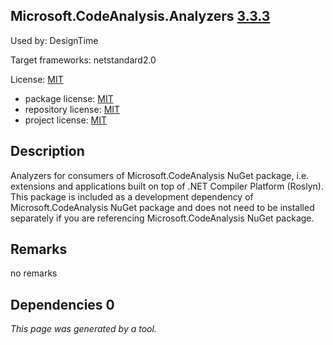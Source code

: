 Microsoft.CodeAnalysis.Analyzers [3.3.3](https://www.nuget.org/packages/Microsoft.CodeAnalysis.Analyzers/3.3.3)
--------------------

Used by: DesignTime

Target frameworks: netstandard2.0

License: [MIT](../../../../licenses/mit) 

- package license: [MIT](https://licenses.nuget.org/MIT) 
- repository license: [MIT](https://github.com/dotnet/roslyn-analyzers) 
- project license: [MIT](https://github.com/dotnet/roslyn-analyzers) 

Description
-----------
Analyzers for consumers of Microsoft.CodeAnalysis NuGet package, i.e. extensions and applications built on top of .NET Compiler Platform (Roslyn). This package is included as a development dependency of Microsoft.CodeAnalysis NuGet package and does not need to be installed separately if you are referencing Microsoft.CodeAnalysis NuGet package.

Remarks
-----------
no remarks


Dependencies 0
-----------


*This page was generated by a tool.*